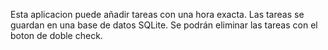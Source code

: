 Esta aplicacion puede añadir tareas con una hora exacta.
Las tareas se guardan en una base de datos SQLite.
Se podrán eliminar las tareas con el boton de doble check.
